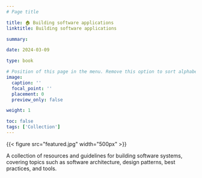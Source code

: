 ```yaml
---
# Page title

title: 🏠 Building software applications
linktitle: Building software applications

summary:

date: 2024-03-09

type: book

# Position of this page in the menu. Remove this option to sort alphabetically.
image:
  caption: ''
  focal_point: ''
  placement: 0
  preview_only: false

weight: 1

toc: false
tags: ['Collection']
---
```


{{< figure src="featured.jpg" width="500px"  >}}

A collection of resources and guidelines for building software systems, covering topics such as software architecture, design patterns, best practices, and tools.
